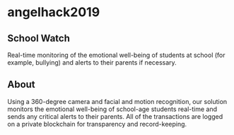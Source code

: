 # angelhack2019
## School Watch
Real-time monitoring of the emotional well-being of students at school (for example, bullying) and alerts to their parents if necessary.

## About
Using a 360-degree camera and facial and motion recognition, our solution monitors the emotional well-being of school-age students real-time and sends any critical alerts to their parents. All of the transactions are logged on a private blockchain for transparency and record-keeping.
